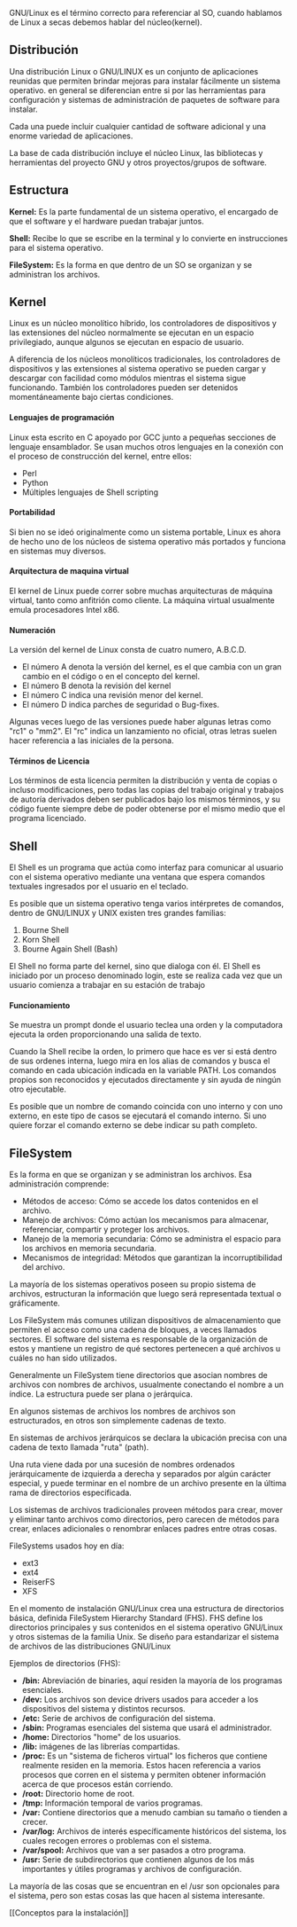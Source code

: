 GNU/Linux es el término correcto para referenciar al SO, cuando hablamos de Linux a secas debemos hablar del núcleo(kernel).

## Distribución 

Una distribución Linux o GNU/LINUX es un conjunto de aplicaciones reunidas que permiten brindar mejoras para instalar fácilmente un sistema operativo. en general se diferencian entre si por las herramientas para configuración y sistemas de administración de paquetes de software para instalar. 

Cada una puede incluir cualquier cantidad de software adicional y una enorme variedad de aplicaciones.

La base de cada distribución incluye el núcleo Linux, las bibliotecas y herramientas del proyecto GNU y otros proyectos/grupos de software. 

## Estructura 

**Kernel:** Es la parte fundamental de un sistema operativo, el encargado de que el software y el hardware puedan trabajar juntos.

**Shell:** Recibe lo que se escribe en la terminal y lo convierte en instrucciones para el sistema operativo.

**FileSystem:** Es la forma en que dentro de un SO se organizan y se administran los archivos.

## Kernel

Linux es un núcleo monolítico híbrido, los controladores de dispositivos y las extensiones del núcleo normalmente se ejecutan en un espacio privilegiado, aunque algunos se ejecutan en espacio de usuario. 

A diferencia de los núcleos monolíticos tradicionales, los controladores de dispositivos y las extensiones al sistema operativo se pueden cargar y descargar con facilidad como módulos mientras el sistema sigue funcionando. También los controladores pueden ser detenidos momentáneamente bajo ciertas condiciones.

#### Lenguajes de programación

Linux esta escrito en C apoyado por GCC junto a pequeñas secciones de lenguaje ensamblador. Se usan muchos otros lenguajes en la conexión con el proceso de construcción del kernel, entre ellos:

- Perl
- Python
- Múltiples lenguajes de Shell scripting


#### Portabilidad 

Si bien no se ideó originalmente como un sistema portable, Linux es ahora de hecho uno de los núcleos de sistema operativo más portados y funciona en sistemas muy diversos.

#### Arquitectura de maquina virtual

El kernel de Linux puede correr sobre muchas arquitecturas de máquina virtual, tanto como anfitrión como cliente. La máquina virtual usualmente emula procesadores Intel x86.

#### Numeración 

La versión del kernel de Linux consta de cuatro numero, A.B.C.D.

- El número A denota la versión del kernel, es el que cambia con un gran cambio en el código o en el concepto del kernel.
- El número B denota la revisión del kernel
- El número C indica una revisión menor del kernel.
- El número D indica parches de seguridad o Bug-fixes.

Algunas veces luego de las versiones puede haber algunas letras como "rc1" o "mm2". El "rc" indica un lanzamiento no oficial, otras letras suelen hacer referencia a las iniciales de la persona.

#### Términos de Licencia

Los términos de esta licencia permiten la distribución y venta de copias o incluso modificaciones, pero todas las copias del trabajo original y trabajos de autoría derivados deben ser publicados bajo los mismos términos, y su código fuente siempre debe de poder obtenerse por el mismo medio que el programa licenciado.

## Shell

El Shell es un programa que actúa como interfaz para comunicar al usuario con el sistema operativo mediante una ventana que espera comandos textuales ingresados por el usuario en el teclado. 

Es posible que un sistema operativo tenga varios intérpretes de comandos, dentro de GNU/LINUX y UNIX existen tres grandes familias:

1. Bourne Shell
2. Korn Shell
3. Bourne Again Shell (Bash)

El Shell no forma parte del kernel, sino que dialoga con él. 
El Shell es iniciado por un proceso denominado login, este se realiza cada vez que un usuario comienza a trabajar en su estación de trabajo

#### Funcionamiento 

Se muestra un prompt donde el usuario teclea una orden y la computadora ejecuta la orden proporcionando una salida de texto.

Cuando la Shell recibe la orden, lo primero que hace es ver si está dentro de sus ordenes interna, luego mira en los alias de comandos y busca el comando en cada ubicación indicada en la variable PATH. Los comandos propios son reconocidos y ejecutados directamente y sin ayuda de ningún otro ejecutable.

Es posible que un nombre de comando coincida con uno interno y con uno externo, en este tipo de casos se ejecutará el comando interno. Si uno quiere forzar el comando externo se debe indicar su path completo.

## FileSystem

Es la forma en que se organizan y se administran los archivos. Esa administración comprende:

- Métodos de acceso: Cómo se accede los datos contenidos en el archivo. 
- Manejo de archivos: Cómo actúan los mecanismos para almacenar, referenciar, compartir y proteger los archivos.
- Manejo de la memoria secundaria: Cómo se administra el espacio para los archivos en memoria secundaria. 
- Mecanismos de integridad: Métodos que garantizan la incorruptibilidad del archivo.

La mayoría de los sistemas operativos poseen su propio sistema de archivos, estructuran la información que luego será representada textual o gráficamente.

Los FileSystem más comunes utilizan dispositivos de almacenamiento que permiten el acceso como una cadena de bloques, a veces llamados sectores. El software del sistema es responsable de la organización de estos y mantiene un registro de qué sectores pertenecen a qué archivos u cuáles no han sido utilizados.

Generalmente un FileSystem tiene directorios que asocian nombres de archivos con nombres de archivos, usualmente conectando el nombre a un índice. La estructura puede ser plana o jerárquica. 

En algunos sistemas de archivos los nombres de archivos son estructurados, en otros son simplemente cadenas de texto.

En sistemas de archivos jerárquicos se declara la ubicación precisa con una cadena de texto llamada "ruta" (path).

Una ruta viene dada por una sucesión de nombres ordenados jerárquicamente de izquierda a derecha y separados por algún carácter especial, y puede terminar en el nombre de un archivo presente en la última rama de directorios especificada.

Los sistemas de archivos tradicionales proveen métodos para crear, mover y eliminar tanto archivos como directorios, pero carecen de métodos para crear, enlaces adicionales o renombrar enlaces padres entre otras cosas.

FileSystems usados hoy en día:

- ext3
- ext4
- ReiserFS
- XFS

En el momento de instalación GNU/Linux crea una estructura de directorios básica, definida FileSystem Hierarchy Standard (FHS). FHS define los directorios principales y sus contenidos en el sistema operativo GNU/Linux y otros sistemas de la familia Unix. Se diseño para estandarizar el sistema de archivos de las distribuciones GNU/Linux

Ejemplos de directorios (FHS):

- **/bin:** Abreviación de binaries, aquí residen la mayoría de los programas esenciales.
- **/dev:** Los archivos son device drivers usados para acceder a los dispositivos del sistema y distintos recursos.
- **/etc:** Serie de archivos de configuración del sistema.
- **/sbin:** Programas esenciales del sistema que usará el administrador.
- **/home:** Directorios "home" de los usuarios.
- **/lib:** imágenes de las librerías compartidas.
- **/proc:** Es un "sistema de ficheros virtual" los ficheros que contiene realmente residen en la memoria. Estos hacen referencia a varios procesos que corren en el sistema y permiten obtener información acerca de que procesos están corriendo.
- **/root:** Directorio home de root.
- **/tmp:** Información temporal de varios programas.
- **/var:** Contiene directorios que a menudo cambian su tamaño o tienden a crecer.
- **/var/log:** Archivos de interés específicamente históricos del sistema, los cuales recogen errores o problemas con el sistema.
- **/var/spool:** Archivos que van a ser pasados a otro programa.
- **/usr:** Serie de subdirectorios que contienen algunos de los más importantes y útiles programas y archivos de configuración.

La mayoría de las cosas que se encuentran en el /usr son opcionales para el sistema, pero son estas cosas las que hacen al sistema interesante.



[[Conceptos para la instalación]]